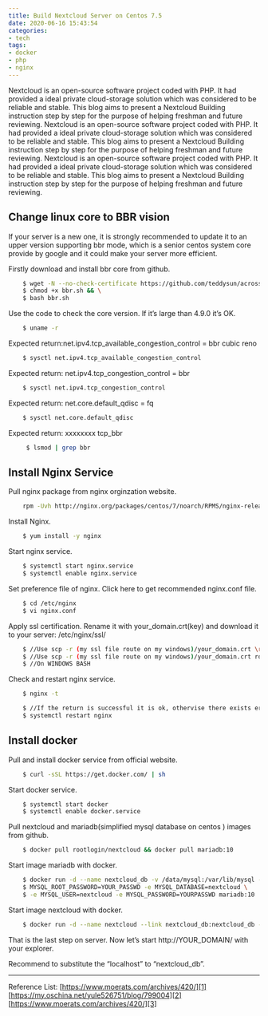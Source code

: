 ```yaml
---
title: Build Nextcloud Server on Centos 7.5
date: 2020-06-16 15:43:54
categories:
- tech
tags:
- docker
- php
- nginx
---
```


Nextcloud is an open-source software project coded with PHP. It had provided a ideal private cloud-storage solution which was considered to be reliable and stable. This blog aims to present a Nextcloud Building instruction step by step for the purpose of helping freshman and future reviewing. Nextcloud is an open-source software project coded with PHP. It had provided a ideal private cloud-storage solution which was considered to be reliable and stable. This blog aims to present a Nextcloud Building instruction step by step for the purpose of helping freshman and future reviewing. Nextcloud is an open-source software project coded with PHP. It had provided a ideal private cloud-storage solution which was considered to be reliable and stable. This blog aims to present a Nextcloud Building instruction step by step for the purpose of helping freshman and future reviewing.


<!-- more -->

## Change linux core to BBR vision


If your server is a new one, it is strongly recommended to update it to an upper version supporting bbr mode, which is a senior centos system core provide by google and it could make your server more efficient.

Firstly download and install bbr core from github.
```bash
    $ wget -N --no-check-certificate https://github.com/teddysun/across/raw/master/bbr.sh &&\
    $ chmod +x bbr.sh && \
    $ bash bbr.sh
```
Use the code to check the core version. If it’s large than 4.9.0 it’s OK.
```bash
    $ uname -r
```
Expected return:net.ipv4.tcp_available_congestion_control = bbr cubic reno
```bash
    $ sysctl net.ipv4.tcp_available_congestion_control
```
Expected return: net.ipv4.tcp_congestion_control = bbr
```bash
    $ sysctl net.ipv4.tcp_congestion_control
```
Expected return: net.core.default_qdisc = fq
```bash
    $ sysctl net.core.default_qdisc
```
Expected return: xxxxxxxx tcp_bbr
```bash
     $ lsmod | grep bbr
```

## Install Nginx Service


Pull nginx package from nginx orginzation website.
```bash
    rpm -Uvh http://nginx.org/packages/centos/7/noarch/RPMS/nginx-release-centos-7-0.el7.ngx.noarch.rpm
```
Install Nginx.
```bash
    $ yum install -y nginx
```
Start nginx service.
```bash
    $ systemctl start nginx.service
    $ systemctl enable nginx.service
```

Set preference file of nginx. Click here to get recommended nginx.conf file.
```bash
    $ cd /etc/nginx
    $ vi nginx.conf
```
Apply ssl certification. Rename it with your_domain.crt(key) and download it to your server: /etc/nginx/ssl/
```bash
    $ //Use scp -r (my ssl file route on my windows)/your_domain.crt \root@(your server ip): /etc/nginx/ssl
    $ //Use scp -r (my ssl file route on my windows)/your_domain.crt root@(your server ip): /etc/nginx/ssl
    $ //On WINDOWS BASH
```
Check and restart nginx service.
```bash
    $ nginx -t

    $ //If the return is successful it is ok, othervise there exists error in your nginx.conf file. 
    $ systemctl restart nginx
```
## Install docker


Pull and install docker service from official website.
```bash
    $ curl -sSL https://get.docker.com/ | sh
```
Start docker service.
```bash
    $ systemctl start docker
    $ systemctl enable docker.service
```
Pull nextcloud and mariadb(simplified mysql database on centos ) images from github.
```bash
    $ docker pull rootlogin/nextcloud && docker pull mariadb:10
```
Start image mariadb with docker.
```bash
    $ docker run -d --name nextcloud_db -v /data/mysql:/var/lib/mysql -e \
    $ MYSQL_ROOT_PASSWORD=YOUR_PASSWD -e MYSQL_DATABASE=nextcloud \
    $ -e MYSQL_USER=nextcloud -e MYSQL_PASSWORD=YOURPASSWD mariadb:10
```
Start image nextcloud with docker.
```bash
    $ docker run -d --name nextcloud --link nextcloud_db:nextcloud_db -p 127.0.0.1:9001:80 -v /data/nextcloud:/data rootlogin/nextcloud
```
That is the last step on server. Now let’s start http://YOUR_DOMAIN/ with your explorer.

Recommend to substitute the “localhost” to “nextcloud_db”.

-------------

Reference List:
[https://www.moerats.com/archives/420/][1]
[https://my.oschina.net/yule526751/blog/799004][2]
[https://www.moerats.com/archives/420/][3]


  [1]: https://www.moerats.com/archives/420/
  [2]: https://my.oschina.net/yule526751/blog/799004
  [3]: https://www.moerats.com/archives/420/
